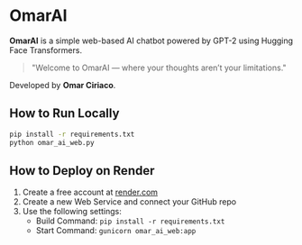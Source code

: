 # OmarAI

**OmarAI** is a simple web-based AI chatbot powered by GPT-2 using Hugging Face Transformers.

> "Welcome to OmarAI — where your thoughts aren’t your limitations."

Developed by **Omar Ciriaco**.

## How to Run Locally

```bash
pip install -r requirements.txt
python omar_ai_web.py
```

## How to Deploy on Render

1. Create a free account at [render.com](https://render.com)
2. Create a new Web Service and connect your GitHub repo
3. Use the following settings:
   - Build Command: `pip install -r requirements.txt`
   - Start Command: `gunicorn omar_ai_web:app`
